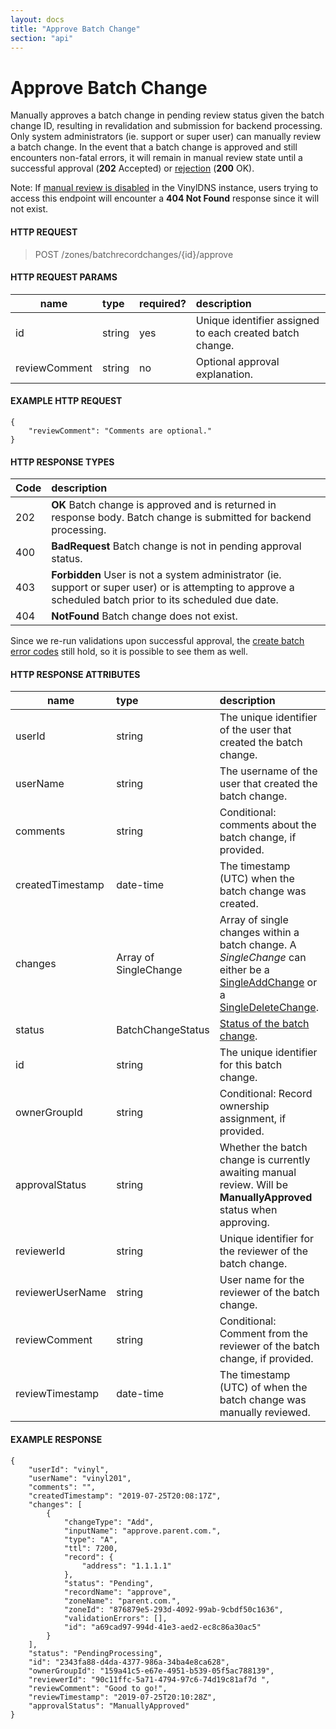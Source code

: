 ```yaml
---
layout: docs
title: "Approve Batch Change"
section: "api"
---
```


# Approve Batch Change

Manually approves a batch change in pending review status given the batch change ID, resulting in revalidation and
submission for backend processing. Only system administrators (ie. support or super user) can manually review a batch
change. In the event that a batch change is approved and still encounters non-fatal errors, it will remain in manual
review state until a successful approval (**202** Accepted) or [rejection](../api/reject-batchchange) (**200** OK).

Note: If [manual review is disabled](../../operator/config-api#additional-configuration-settings) in the VinylDNS instance,
users trying to access this endpoint will encounter a **404 Not Found** response since it will not exist. 


#### HTTP REQUEST

> POST /zones/batchrecordchanges/{id}/approve


#### HTTP REQUEST PARAMS

name          | type          | required?   | description |
 ------------ | :------------ | ----------- | :---------- |
id            | string        | yes         | Unique identifier assigned to each created batch change. |
reviewComment | string        | no          | Optional approval explanation. |


#### EXAMPLE HTTP REQUEST
```
{
    "reviewComment": "Comments are optional."
}
```


#### HTTP RESPONSE TYPES

Code          | description |
 ------------ | :---------- |
202           | **OK** Batch change is approved and is returned in response body. Batch change is submitted for backend processing. |
400           | **BadRequest** Batch change is not in pending approval status. |
403           | **Forbidden** User is not a system administrator (ie. support or super user) or is attempting to approve a scheduled batch prior to its scheduled due date. |
404           | **NotFound** Batch change does not exist.

Since we re-run validations upon successful approval, the [create batch error codes](../api/create-batchchange#http-response-types) still hold, so it is possible to see them as well.


#### HTTP RESPONSE ATTRIBUTES <a id="http-response-attributes" />

name          | type        | description |
 ------------ | :---------- | :---------- |
userId        | string      | The unique identifier of the user that created the batch change. |
userName      | string      | The username of the user that created the batch change. |
comments      | string      | Conditional: comments about the batch change, if provided. |
createdTimestamp | date-time      | The timestamp (UTC) when the batch change was created. |
changes       | Array of SingleChange | Array of single changes within a batch change. A *SingleChange* can either be a [SingleAddChange](../api/batchchange-model/#singleaddchange-attributes) or a [SingleDeleteChange](../api/batchchange-model/#singledeletechange-). |
status        | BatchChangeStatus | [Status of the batch change](../api/batchchange-model#batchchange-attributes). |
id            | string      | The unique identifier for this batch change. |
ownerGroupId  | string      | Conditional: Record ownership assignment, if provided. |
approvalStatus | string      | Whether the batch change is currently awaiting manual review. Will be **ManuallyApproved** status when approving. |
reviewerId    | string      | Unique identifier for the reviewer of the batch change. |
reviewerUserName  | string      | User name for the reviewer of the batch change. |
reviewComment | string      | Conditional: Comment from the reviewer of the batch change, if provided. |
reviewTimestamp | date-time  | The timestamp (UTC) of when the batch change was manually reviewed. |


#### EXAMPLE RESPONSE

```
{
    "userId": "vinyl",
    "userName": "vinyl201",
    "comments": "",
    "createdTimestamp": "2019-07-25T20:08:17Z",
    "changes": [
        {
            "changeType": "Add",
            "inputName": "approve.parent.com.",
            "type": "A",
            "ttl": 7200,
            "record": {
                "address": "1.1.1.1"
            },
            "status": "Pending",
            "recordName": "approve",
            "zoneName": "parent.com.",
            "zoneId": "876879e5-293d-4092-99ab-9cbdf50c1636",
            "validationErrors": [],
            "id": "a69cad97-994d-41e3-aed2-ec8c86a30ac5"
        }
    ],
    "status": "PendingProcessing",
    "id": "2343fa88-d4da-4377-986a-34ba4e8ca628",
    "ownerGroupId": "159a41c5-e67e-4951-b539-05f5ac788139",
    "reviewerId": "90c11ffc-5a71-4794-97c6-74d19c81af7d ",
    "reviewComment": "Good to go!",
    "reviewTimestamp": "2019-07-25T20:10:28Z",
    "approvalStatus": "ManuallyApproved"
}
```
